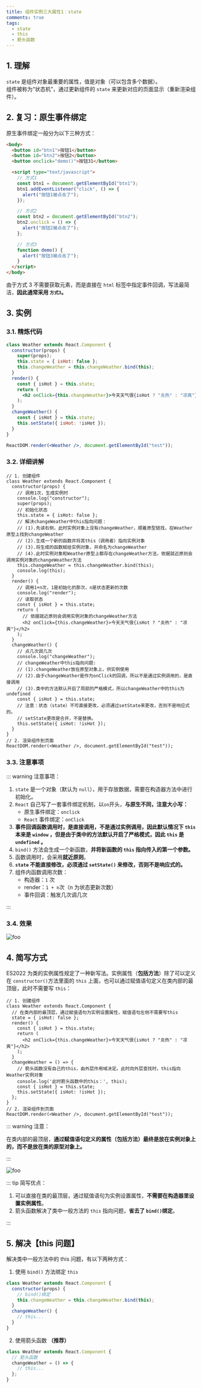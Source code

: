 ```yaml
---
title: 组件实例三大属性1：state
comments: true
tags:
  - state
  - this
  - 箭头函数
---
```


## 1. 理解

`state` 是组件对象最重要的属性，值是对象（可以包含多个数据）。  
组件被称为“状态机”，通过更新组件的 `state` 来更新对应的页面显示（重新渲染组件）。

## 2. 复习：原生事件绑定

原生事件绑定一般分为以下三种方式：

```html
<body>
  <button id="btn1">按钮1</button>
  <button id="btn2">按钮2</button>
  <button onclick="demo()">按钮31</button>

  <script type="text/javascript">
    // 方式1
    const btn1 = document.getElementById("btn1");
    btn1.addEventListener("click", () => {
      alert("按钮1被点击了");
    });

    // 方式2
    const btn2 = document.getElementById("btn2");
    btn2.onclick = () => {
      alert("按钮2被点击了");
    };

    // 方式3
    function demo() {
      alert("按钮3被点击了");
    }
  </script>
</body>
```

由于方式 3 不需要获取元素，而是直接在 `html` 标签中指定事件回调，写法最简洁，**因此通常采用 `方式3`。**

## 3. 实例

### 3.1. 精炼代码

```jsx
class Weather extends React.Component {
  constructor(props) {
    super(props);
    this.state = { isHot: false };
    this.changeWeather = this.changeWeather.bind(this);
  }
  render() {
    const { isHot } = this.state;
    return (
      <h2 onClick={this.changeWeather}>今天天气很{isHot ? "炎热" : "凉爽"}</h2>
    );
  }
  changeWeather() {
    const { isHot } = this.state;
    this.setState({ isHot: !isHot });
  }
}

ReactDOM.render(<Weather />, document.getElementById("test"));
```

### 3.2. 详细讲解

```jsx{9-14,23-24,30-34}
// 1. 创建组件
class Weather extends React.Component {
  constructor(props) {
    // 调用1次，生成实例时
    console.log("constructor");
    super(props);
    // 初始化状态
    this.state = { isHot: false };
    // 解决changeWeather中this指向问题：
    // (1).先读右侧，此时实例对象上没有changeWeather，顺着原型链找，在Weather原型上找到changeWeather
    // (2).生成一个新的函数并将其this（调用者）指向实例对象
    // (3).将生成的函数赋给实例对象，并命名为changeWeather
    // (4).此时实例对象和Weather原型上都存在changeWeather方法，依据就近原则会调用实例对象的changeWeather方法
    this.changeWeather = this.changeWeather.bind(this);
    console.log(this);
  }
  render() {
    // 调用1+n次，1是初始化的那次，n是状态更新的次数
    console.log("render");
    // 读取状态
    const { isHot } = this.state;
    return (
      // 依据就近原则会调用实例对象的changeWeather方法
      <h2 onClick={this.changeWeather}>今天天气很{isHot ? "炎热" : "凉爽"}</h2>
    );
  }
  changeWeather() {
    // 点几次调几次
    console.log("changeWeather");
    // changeWeather中this指向问题:
    // (1).changeWeather放在原型对象上，供实例使用
    // (2).由于changeWeather是作为onClick的回调，所以不是通过实例调用的，是直接调用
    // (3).类中的方法默认开启了局部的严格模式，所以changeWeather中的this为undefined
    const { isHot } = this.state;
    // 注意：状态（state）不可直接更改，必须通过setState来更改，否则不是响应式的。
    // setState更改是合并，不是替换。
    this.setState({ isHot: !isHot });
  }
}
// 2. 渲染组件到页面
ReactDOM.render(<Weather />, document.getElementById("test"));
```

### 3.3. 注意事项

::: warning 注意事项：

1. `state` 是一个对象（默认为 `null`），用于存放数据，需要在构造器方法中进行初始化。
2. `React` 自己写了一套事件绑定机制，以`on`开头，**与原生不同，注意大小写：**
   - 原生事件绑定：`onclick`
   - `React` 事件绑定：`onClick`
3. **事件回调函数调用时，是直接调用，不是通过实例调用，因此默认情况下 `this` 本来是 `window` ，但是由于类中的方法默认开启了严格模式，因此 `this` 是`undefined` 。**
4. `bind()` 方法会生成一个新函数，**并将新函数的 `this` 指向传入的第一个参数。**
5. 函数调用时，会采用**就近原则**。
6. **`state` 不能直接修改，必须通过 `setState()` 来修改，否则不是响应式的。**
7. 组件内函数调用次数：
   - 构造器：`1` 次
   - render：`1 + n`次（n 为状态更新次数）
   - 事件回调：触发几次调几次

:::

### 3.4. 效果

<img class="zoomable" :src="$withBase('/images/screenshot/2/2/1.png')" alt="foo">

## 4. 简写方式

ES2022 为类的实例属性规定了一种新写法。实例属性（**包括方法**）除了可以定义在 `constructor()`方法里面的 `this` 上面，也可以通过赋值语句定义在类内部的最顶层，此时不需要写 `this`：

```jsx{3-4,11-16}
// 1. 创建组件
class Weather extends React.Component {
  // 在类内部的最顶层，通过赋值语句为实例设置属性，赋值语句左侧不需要写this
  state = { isHot: false };
  render() {
    const { isHot } = this.state;
    return (
      <h2 onClick={this.changeWeather}>今天天气很{isHot ? "炎热" : "凉爽"}</h2>
    );
  }
  changeWeather = () => {
    // 箭头函数没有自己的this，由外层作用域决定。此时向外层查找时，this指向Weather实例对象
    console.log('此时箭头函数中的this：', this);
    const { isHot } = this.state;
    this.setState({ isHot: !isHot });
  };
}
// 2. 渲染组件到页面
ReactDOM.render(<Weather />, document.getElementById("test"));
```

::: warning 注意：

在类内部的最顶层，**通过赋值语句定义的属性（包括方法）最终是放在实例对象上的，而不是放在类的原型对象上。**

:::

<img class="zoomable" :src="$withBase('/images/screenshot/2/2/2.png')" alt="foo">

::: tip 简写优点：

1. 可以直接在类的最顶层，通过赋值语句为实例设置属性，**不需要在构造器里设置实例属性**。
2. 箭头函数解决了类中一般方法的 `this` 指向问题，**省去了 `bind()`绑定**。

:::

## 5. 解决【this 问题】

解决类中一般方法中的 this 问题，有以下两种方式：

1. 使用 `bind()` 方法绑定 `this`

```js
class Weather extends React.Component {
  constructor(props) {
    // bind()绑定
    this.changeWeather = this.changeWeather.bind(this);
  }
  changeWeather() {
    // this...
  }
}
```

2. 使用箭头函数 **（推荐）**

```jsx
class Weather extends React.Component {
  // 箭头函数
  changeWeather = () => {
    // this...
  };
}
```

